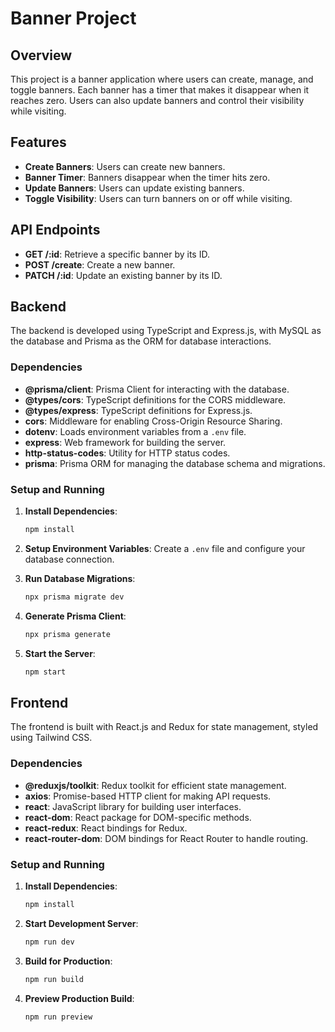 # Banner Project

## Overview

This project is a banner application where users can create, manage, and toggle banners. Each banner has a timer that makes it disappear when it reaches zero. Users can also update banners and control their visibility while visiting.

## Features

- **Create Banners**: Users can create new banners.
- **Banner Timer**: Banners disappear when the timer hits zero.
- **Update Banners**: Users can update existing banners.
- **Toggle Visibility**: Users can turn banners on or off while visiting.

## API Endpoints

- **GET /:id**: Retrieve a specific banner by its ID.
- **POST /create**: Create a new banner.
- **PATCH /:id**: Update an existing banner by its ID.

## Backend

The backend is developed using TypeScript and Express.js, with MySQL as the database and Prisma as the ORM for database interactions.

### Dependencies

- **@prisma/client**: Prisma Client for interacting with the database.
- **@types/cors**: TypeScript definitions for the CORS middleware.
- **@types/express**: TypeScript definitions for Express.js.
- **cors**: Middleware for enabling Cross-Origin Resource Sharing.
- **dotenv**: Loads environment variables from a `.env` file.
- **express**: Web framework for building the server.
- **http-status-codes**: Utility for HTTP status codes.
- **prisma**: Prisma ORM for managing the database schema and migrations.

### Setup and Running

1. **Install Dependencies**:
   ```bash
   npm install
   ```

2. **Setup Environment Variables**:
   Create a `.env` file and configure your database connection.

3. **Run Database Migrations**:
   ```bash
   npx prisma migrate dev
   ```

4. **Generate Prisma Client**:
   ```bash
   npx prisma generate
   ```

5. **Start the Server**:
   ```bash
   npm start
   ```

## Frontend

The frontend is built with React.js and Redux for state management, styled using Tailwind CSS.

### Dependencies

- **@reduxjs/toolkit**: Redux toolkit for efficient state management.
- **axios**: Promise-based HTTP client for making API requests.
- **react**: JavaScript library for building user interfaces.
- **react-dom**: React package for DOM-specific methods.
- **react-redux**: React bindings for Redux.
- **react-router-dom**: DOM bindings for React Router to handle routing.

### Setup and Running

1. **Install Dependencies**:
   ```bash
   npm install
   ```

2. **Start Development Server**:
   ```bash
   npm run dev
   ```

3. **Build for Production**:
   ```bash
   npm run build
   ```

4. **Preview Production Build**:
   ```bash
   npm run preview
   ```
